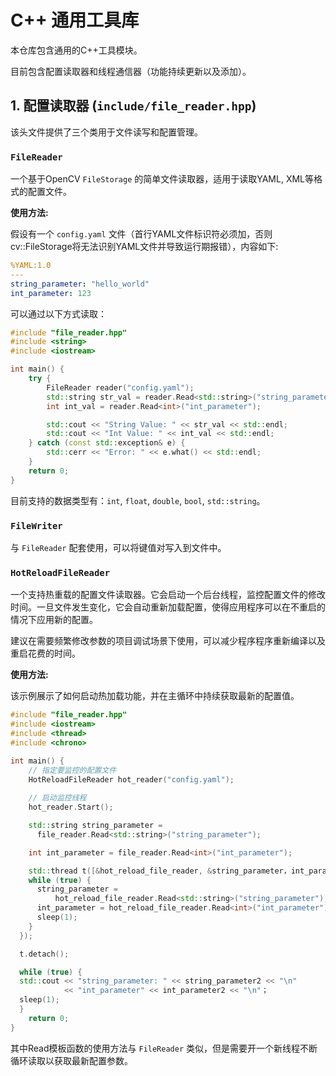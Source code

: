 # C++ 通用工具库

本仓库包含通用的C++工具模块。

目前包含配置读取器和线程通信器（功能持续更新以及添加）。

## 1. 配置读取器 (`include/file_reader.hpp`)

该头文件提供了三个类用于文件读写和配置管理。

### `FileReader`

一个基于OpenCV `FileStorage` 的简单文件读取器，适用于读取YAML, XML等格式的配置文件。

**使用方法:**

假设有一个 `config.yaml` 文件（首行YAML文件标识符必须加，否则cv::FileStorage将无法识别YAML文件并导致运行期报错），内容如下:
```yaml
%YAML:1.0
---
string_parameter: "hello_world"
int_parameter: 123
```

可以通过以下方式读取：
```cpp
#include "file_reader.hpp"
#include <string>
#include <iostream>

int main() {
    try {
        FileReader reader("config.yaml");
        std::string str_val = reader.Read<std::string>("string_parameter");
        int int_val = reader.Read<int>("int_parameter");

        std::cout << "String Value: " << str_val << std::endl;
        std::cout << "Int Value: " << int_val << std::endl;
    } catch (const std::exception& e) {
        std::cerr << "Error: " << e.what() << std::endl;
    }
    return 0;
}
```
目前支持的数据类型有：`int`, `float`, `double`, `bool`, `std::string`。

### `FileWriter`

与 `FileReader` 配套使用，可以将键值对写入到文件中。

### `HotReloadFileReader`

一个支持热重载的配置文件读取器。它会启动一个后台线程，监控配置文件的修改时间。一旦文件发生变化，它会自动重新加载配置，使得应用程序可以在不重启的情况下应用新的配置。

建议在需要频繁修改参数的项目调试场景下使用，可以减少程序程序重新编译以及重启花费的时间。

**使用方法:**

该示例展示了如何启动热加载功能，并在主循环中持续获取最新的配置值。
```cpp
#include "file_reader.hpp"
#include <iostream>
#include <thread>
#include <chrono>

int main() {
    // 指定要监控的配置文件
    HotReloadFileReader hot_reader("config.yaml");
    
    // 启动监控线程
    hot_reader.Start();

    std::string string_parameter =
      file_reader.Read<std::string>("string_parameter");

    int int_parameter = file_reader.Read<int>("int_parameter");

    std::thread t([&hot_reload_file_reader, &string_parameter，int_parameter]() {
    while (true) {
      string_parameter =
          hot_reload_file_reader.Read<std::string>("string_parameter");
      int_parameter = hot_reload_file_reader.Read<int>("int_parameter");
      sleep(1);
    }
  });

  t.detach();

  while (true) {
  std::cout << "string_parameter: " << string_parameter2 << "\n"
            << "int_parameter" << int_parameter2 << "\n"；
  sleep(1);
  }
    return 0;
}
```
其中Read模板函数的使用方法与 `FileReader` 类似，但是需要开一个新线程不断循环读取以获取最新配置参数。